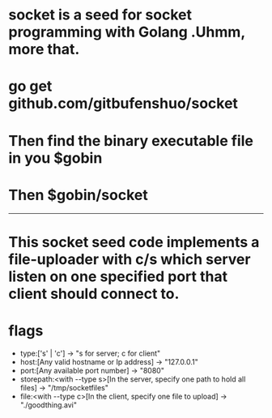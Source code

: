 # socket is a seed for socket programming with Golang .Uhmm, more that.

# go get github.com/gitbufenshuo/socket
# Then find the binary executable file in you $gobin
# Then $gobin/socket

---
# This socket seed code implements a file-uploader with c/s which server listen on one specified port that client should connect to. 
# flags
- type:['s' | 'c'] -> "s for server; c for client"
- host:[Any valid hostname or Ip address] -> "127.0.0.1"
- port:[Any available port number] -> "8080"
- storepath:<with --type s>[In the server, specify one path to hold all files] -> "/tmp/socketfiles"
- file:<with --type c>[In the client, specify one file to upload] -> "./goodthing.avi"
